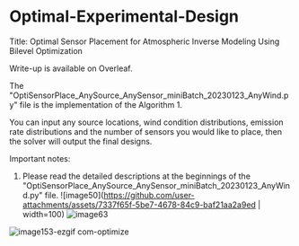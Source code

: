 # Optimal-Experimental-Design
Title: Optimal Sensor Placement for Atmospheric Inverse Modeling Using Bilevel Optimization

Write-up is available on Overleaf.

The "OptiSensorPlace_AnySource_AnySensor_miniBatch_20230123_AnyWind.py" file is the implementation of the Algorithm 1.

You can input any source locations, wind condition distributions, emission rate distributions and the number of sensors you would like to place, then the solver will output the final designs.

 
 Important notes:
  1. Please read the detailed descriptions at the beginnings of the "OptiSensorPlace_AnySource_AnySensor_miniBatch_20230123_AnyWind.py" file.
![image50](https://github.com/user-attachments/assets/7337f65f-5be7-4678-84c9-baf21aa2a9ed | width=100)
![image63](https://github.com/user-attachments/assets/dadf49f8-5420-4ff5-8bbe-2e8738b502c1)

![image153-ezgif com-optimize](https://github.com/user-attachments/assets/941ad77b-4f5c-4f04-a855-cefc10af317c)
